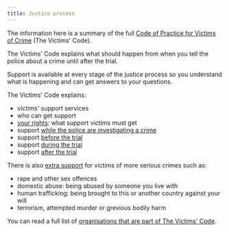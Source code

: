 ```yaml
---
title: Justice process
---
```

The information here is a summary of the full [Code of Practice for Victims of Crime](https://www.gov.uk/government/publications/the-code-of-practice-for-victims-of-crime) (The Victims' Code).

The Victims' Code explains what should happen from when you tell the police about a crime until after the trial.

Support is available at every stage of the justice process so you understand what is happening and can get answers to your questions.

The Victims' Code explains:

- victims' support services
- who can get support
- [your rights](your-rights.html): what support victims must get
- support [while the police are investigating a crime](justice-article.html#police-investigation)
- support [before the trial](justice-article.html#before-trial)
- support [during the trial](justice-article.html#during-trial)
- support [after the trial](justice-article.html#after-trial)

There is also [extra support](special-measures.html) for victims of more serious crimes such as:

- rape and other sex offences
- domestic abuse: being abused by someone you live with 
- human trafficking: being brought to this or another country against your will
- terrorism, attempted murder or grevious bodily harm

You can read a full list of [organisations that are part of The Victims' Code](organisations.html). 
